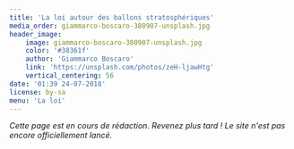 ```yaml
---
title: 'La loi autour des ballons stratosphériques'
media_order: giammarco-boscaro-380907-unsplash.jpg
header_image:
    image: giammarco-boscaro-380907-unsplash.jpg
    color: '#38361f'
    author: 'Giammarco Boscaro'
    link: 'https://unsplash.com/photos/zeH-ljawHtg'
    vertical_centering: 56
date: '01:39 24-07-2018'
license: by-sa
menu: 'La loi'
---
```


_Cette page est en cours de rédaction. Revenez plus tard ! Le site n'est pas encore officiellement lancé._